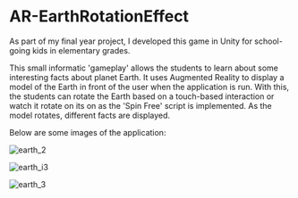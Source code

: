 # AR-EarthRotationEffect
As part of my final year project, I developed this game in Unity for school-going kids in elementary grades. 

This small informatic 'gameplay' allows the students to learn about some interesting facts about planet Earth.
It uses Augmented Reality to display a model of the Earth in front of the user when the application is run.
With this, the students can rotate the Earth based on a touch-based interaction or watch it rotate on its on
as the 'Spin Free' script is implemented. As the model rotates, different facts are displayed. 

Below are some images of the application:

![earth_2](https://github.com/k-Yashika/AR-EarthRotationEffect/assets/96520667/a3cf8791-3b53-4303-9968-35dc9969ed1b)

![earth_i3](https://github.com/k-Yashika/AR-EarthRotationEffect/assets/96520667/c9fd855f-3b73-4fb6-921f-8ee1724a277a)

![earth_3](https://github.com/k-Yashika/AR-EarthRotationEffect/assets/96520667/dd111bde-7d2c-4c87-a433-48fa074463d7)
